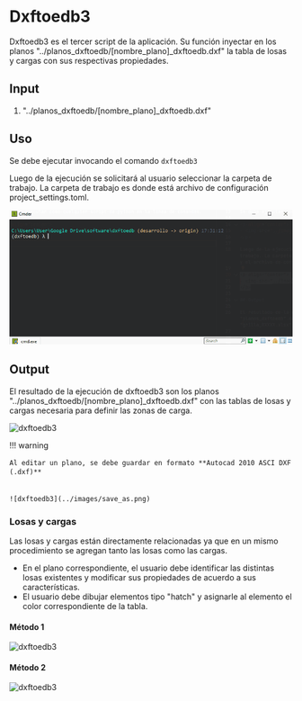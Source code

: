 # Dxftoedb3

Dxftoedb3 es el tercer script de la aplicación. Su función inyectar en los planos "../planos_dxftoedb/[nombre_plano]\_dxftoedb.dxf" la tabla de losas y cargas con sus respectivas propiedades.

## Input

1. "../planos_dxftoedb/[nombre_plano]\_dxftoedb.dxf"

## Uso

Se debe ejecutar invocando el comando <code>dxftoedb3</code>

Luego de la ejecución se solicitará al usuario seleccionar la carpeta de trabajo. La carpeta de trabajo es donde está archivo de configuración project_settings.toml.

![dxftoedb3](../images/dxftoedb3.gif)

## Output

El resultado de la ejecución de dxftoedb3 son los planos "../planos_dxftoedb/[nombre_plano]\_dxftoedb.dxf" con las tablas de losas y cargas necesaria para definir las zonas de carga.

![dxftoedb3](../images/dxftoedb3_output.png)

!!! warning

    Al editar un plano, se debe guardar en formato **Autocad 2010 ASCI DXF (.dxf)**


    ![dxftoedb3](../images/save_as.png)

### Losas y cargas

Las losas y cargas están directamente relacionadas ya que en un mismo procedimiento se agregan tanto las losas como las cargas.

- En el plano correspondiente, el usuario debe identificar las distintas losas existentes y modificar sus propiedades de acuerdo a sus características.
- El usuario debe dibujar elementos tipo "hatch" y asignarle al elemento el color correspondiente de la tabla.

#### Método 1

![dxftoedb3](../images/dxftoedb3_hatch1.gif)

#### Método 2

![dxftoedb3](../images/dxftoedb3_hatch2.gif)
